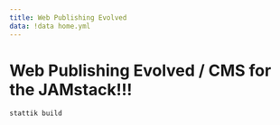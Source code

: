 ```yaml
---
title: Web Publishing Evolved
data: !data home.yml
---
```

# Web Publishing Evolved / CMS for the JAMstack!!!

```bash
stattik build
```